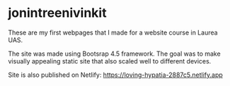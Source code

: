 # jonintreenivinkit

These are my first webpages that I made for a website course in Laurea UAS. 

The site was made using Bootsrap 4.5 framework.
The goal was to make visually appealing static site that also scaled well to different devices.

Site is also published on Netlify: https://loving-hypatia-2887c5.netlify.app
